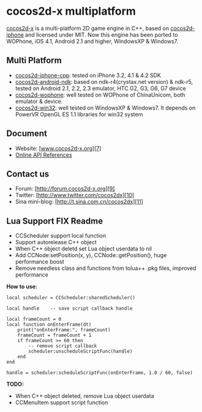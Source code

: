 cocos2d-x multiplatform
==================

[cocos2d-x][1] is a multi-platform 2D game engine in C++, based on [cocos2d-iphone][2] and licensed under MIT.
Now this engine has been ported to WOPhone, iOS 4.1, Android 2.1 and higher, WindowsXP & Windows7. 

Multi Platform
-------------
   * [cocos2d-iphone-cpp][3]:  tested on iPhone 3.2, 4.1 & 4.2 SDK
   * [cocos2d-android-ndk][4]: based on ndk-r4(crystax.net version) & ndk-r5, tested on Android 2.1, 2.2, 2.3 emulator, HTC G2, G3, G6, G7 device
   * [cocos2d-wophone][5]: well tested on WOPhone of ChinaUnicom, both emulator & device.
   * [cocos2d-win32][6]: well tested on WindowsXP & Windows7. It depends on PowerVR OpenGL ES 1.1 libraries for win32 system



Document
------------------
   * Website: [www.cocos2d-x.org][7]
   * [Online API References][8] 
	
Contact us
------------------
   * Forum: [http://forum.cocos2d-x.org][9]
   * Twitter: [http://www.twitter.com/cocos2dx][10]
   * Sina mini-blog: [http://t.sina.com.cn/cocos2dx][11]
   
[1]: http://www.cocos2d-x.org "cocos2d-x"
[2]: http://www.cocos2d-iphone.org "cocos2d for iPhone"
[3]: http://www.cocos2d-x.org/wiki/cocos2d-x/Cocos2d-iphone-cpp "cocos2d-iphone-cpp"
[4]: http://www.cocos2d-x.org/wiki/cocos2d-x/Cocos2d-android-ndk "cocos2d-android-ndk"
[5]: http://www.cocos2d-x.org/wiki/cocos2d-x/Cocos2d-wophone "cocos2d-wophone"
[6]: http://www.cocos2d-x.org/wiki/cocos2d-x/Cocos2d-win32 "cocos2d-win32"
[7]: http://www.cocos2d-x.org "www.cocos2d-x.org"
[8]: http://www.cocos2d-x.org/embedded/cocos2d-x/classes.html "API References"
[9]: http://forum.cocos2d-x.org "http://forum.cocos2d-x.org"
[10]: http://www.twitter.com/cocos2dx "http://www.twitter.com/cocos2dx"
[11]: http://t.sina.com.cn/cocos2dx "http://t.sina.com.cn/cocos2dx"



Lua Support FIX Readme
------------------
   * CCScheduler support local function
   * Support autorelease C++ object
   * When C++ object deletd set Lua object userdata to nil
   * Add CCNode:setPosition(x, y), CCNode::getPosition(), huge performance boost
   * Remove needless class and functions from tolua++ .pkg files, improved performance

**How to use:**

    local scheduler = CCScheduler:sharedScheduler()

    local handle    -- save script callback handle

    local frameCount = 0
    local function onEnterFrame(dt)
        print("onEnterFrame:", frameCount)
        frameCount = frameCount + 1
        if frameCount >= 60 then
            -- remove script callback
            scheduler:unscheduleScriptFunc(handle)
        end
    end

    handle = scheduler:scheduleScriptFunc(onEnterFrame, 1.0 / 60, false)


**TODO:**

   * When C++ object deleted, remove Lua object userdata
   * CCMenuItem support script function

